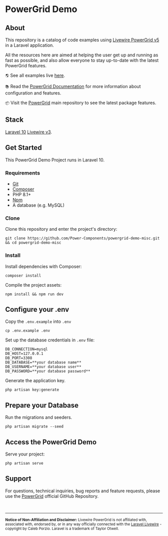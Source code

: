 # PowerGrid Demo

## About

This repository is a catalog of code examples using [Livewire PowerGrid v5](https://livewire-powergrid.com/) in a Laravel application.

All the resources here are aimed at helping the user get up and running as fast as possible, and also allow everyone to stay up-to-date with the latest PowerGrid features.

`🌎` See all examples live [here](https://demo.livewire-powergrid.com/).

`📚` Read the [PowerGrid Documentation](https://livewire-powergrid.com/) for more information about configuration and features.

`📦` Visit the [PowerGrid](https://github.com/Power-Components/livewire-powergrid) main repository to see the latest package features.

## Stack

[Laravel 10](https://laravel.com/)
[Livewire v3]("https://laravel-livewire.com).

## Get Started

This PowerGrid Demo Project runs in Laravel 10.

### Requirements

- [Git](https://github.com/git-guides/install-git)
- [Composer](https://getcomposer.org/doc/00-intro.md#installation-linux-unix-macos)
- PHP 8.1+
- [Npm](https://www.npmjs.com/get-npm)
- A database (e.g. MySQL)

### Clone

Clone this repository and enter the project's directory:

```shell
git clone https://github.com/Power-Components/powergrid-demo-misc.git && cd powergrid-demo-misc
```

### Install

Install dependencies with Composer:

```shell
composer install
```

Compile the project assets:

```shell
npm install && npm run dev
```

## Configure your .env

Copy the `.env.example` into `.env`

```shell
cp .env.example .env 
```

Set up the database credentials in `.env` file:

```shell
DB_CONNECTION=mysql
DB_HOST=127.0.0.1
DB_PORT=3308
DB_DATABASE=**your database name**
DB_USERNAME=**your database user**
DB_PASSWORD=**your database password**
```

Generate the application key.

```shell
php artisan key:generate
```

## Prepare your Database

Run the migrations and seeders.

```shell
php artisan migrate --seed
```

## Access the PowerGrid Demo

Serve your project:

```shell
php artisan serve
```

## Support

For questions, technical inquiries, bug reports and feature requests, please use the [PowerGrid](https://github.com/Power-Components/livewire-powergrid) official GitHub Repository.

<br/>

<hr>

<sup><b>Notice of Non-Affiliation and Disclaimer:</b> Livewire PowerGrid is not affiliated with, associated with, endorsed by, or in any way officially connected with the <a href="https://laravel-livewire.com" target="_blank">Laravel Livewire</a> - copyright by Caleb Porzio. Laravel is a trademark of Taylor Otwell.</sup>
